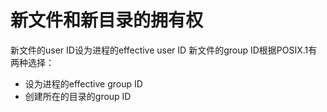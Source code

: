 # 新文件和新目录的拥有权
新文件的user ID设为进程的effective user ID
新文件的group ID根据POSIX.1有两种选择：
* 设为进程的effective group ID
* 创建所在的目录的group ID
